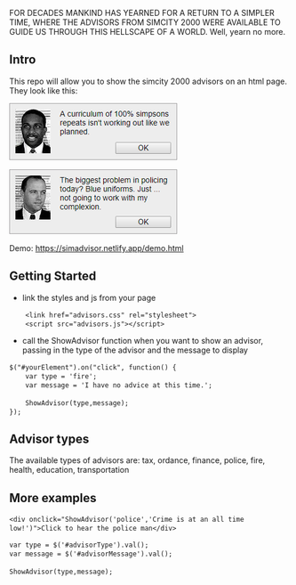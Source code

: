 FOR DECADES MANKIND HAS YEARNED FOR A RETURN TO A SIMPLER TIME, WHERE THE ADVISORS FROM SIMCITY 2000 WERE AVAILABLE TO GUIDE US THROUGH THIS HELLSCAPE OF A WORLD. Well, yearn no more.

## Intro

This repo will allow you to show the simcity 2000 advisors on an html page. They look like this:

![Example 1](Example1.png?raw=true "Education example")

![Example 2](Example2.png?raw=true "Police example")

Demo: https://simadvisor.netlify.app/demo.html

## Getting Started

* link the styles and js from your page
```
    <link href="advisors.css" rel="stylesheet">
    <script src="advisors.js"></script>
```
* call the ShowAdvisor function when you want to show an advisor, passing in the type of the advisor and the message to display
```
$("#yourElement").on("click", function() {
    var type = 'fire';
    var message = 'I have no advice at this time.';

    ShowAdvisor(type,message);
});
```

## Advisor types

The available types of advisors are: tax, ordance, finance, police, fire, health, education, transportation

## More examples

```
<div onclick="ShowAdvisor('police','Crime is at an all time low!')">Click to hear the police man</div>
```

```
var type = $('#advisorType').val();
var message = $('#advisorMessage').val();

ShowAdvisor(type,message);
```


